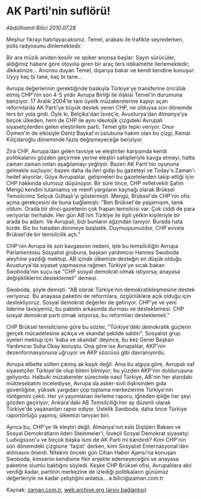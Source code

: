 # AK Parti'nin suflörü!

*Abdülhamit Bilici 2010.07.28*

<td class="columnist-detail">
<p>Meşhur fıkrayı hatırlayacaksınız. Temel, arabası ile trafikte seyrederken, polis radyosunu dinlemektedir.</p>
<p>
<div id="haberMetinDiv">
<p>Bir ara müzik aniden kesilir ve spiker anonsa başlar: Sayın sürücüler, aldığımız habere göre otoyola giren bir araç ters istikamette ilerlemektedir, dikkatinize... Anonsu duyan Temel, dışarıya bakar ve kendi kendine konuşur: Uyyy kaç bi tane, kaç bi tane...
<p>Avrupa değerlerinin gerektiğinde baskıyla Türkiye'ye transferine öncülük etmiş CHP'nin son 4-5 yıldır Avrupa Birliği ile ilişkisi Temel'in durumuna benziyor. 17 Aralık 2004'te tam üyelik müzakerelerine kapıyı açan reformlarda AK Parti'ye büyük destek veren CHP, ne olduysa son dönemde ters bir yola girdi. Öyle ki, Belçika'dan İsveç'e, Avusturya'dan Almanya'ya birçok ülkeden, hem de CHP ile aynı ideolojik çizgideki Avrupalı siyasetçilerden gelen eleştirilere parti, Temel gibi tepki veriyor. Onur Öymen'in de etkisiyle Deniz Baykal'ın üslubuna hakim olan bu çizgi, Kemal Kılıçdaroğlu döneminde fazla değişmeyeceğe benziyor.
<p>Zira CHP, Avrupa'dan gelen tavsiye ve eleştiriler karşısında kendi politikalarını gözden geçirmek yerine eleştiri sahipleriyle kavga etmeyi, hatta zaman zaman onları aşağılamayı yeğliyor. Bazen AK Parti'nin oyununa gelmekle suçluyor; bazen daha da ileri gidip bu gazeteyi ve Today's Zaman'ı hedef alıyorlar. Güya Avrupalılar, gelişmeleri bu gazetelerden takip ettiği için CHP hakkında olumsuz düşünüyor. Bir süre önce, CHP milletvekili Şahin Mengü kendini tutamamış ve menfi yargıların kaynağı olarak Brüksel Temsilcimiz Selçuk Gültaşlı'yı göstermişti. Mengü, Brüksel'de CHP'nin ofis açma gerekçesini de buna bağlamıştı: "Ben Brüksel'de yaşamışım, tanık oldum. Orada bir dinci gazetenin çok frapan temsilcisi var. Çok ciddi de para veriyorlar herhalde. Her gün AB'nin Türkiye ile ilgili yetkin kişileriyle bir arada bu adam. Ve Avrupalı, bizi bunların ağzından tanıyor. Burada hata bizde. Biz bu hatadan dönmeye başladık. Duymuşsunuzdur, CHP evvela Brüksel'de bir temsilcilik açtı."
<p>CHP'nin Avrupa ile son kavgasının nedeni, işte bu temsilciliğin Avrupa Parlamentosu Sosyalist grubuna, başkan yardımcısı Hannes Swoboda aleyhine yazdığı mektup. AB içinde ülkemize desteğin en düşük olduğu Avusturya'da siyaset yapmasına rağmen Türkiye'ye sıcak bakan Swoboda'nın suçu ise "CHP sosyal demokrat olmak istiyorsa, anayasa değişikliklerini desteklemeli" demesi.
<p>Swoboda, şöyle demişti: "AB olarak Türkiye'nin demokratikleşmesine destek veriyoruz. Bu anayasa paketini de reformlara, özgürlüklere açık olduğu için destekliyoruz. Sosyal demokrat değerler de getiriyor. CHP'ye ve yeni liderine tavsiyemiz, bu paketin arkasında durması ve desteklemesi. CHP sosyal demokrat parti olmak istiyorsa, bu reformları desteklemeli."
<p>CHP Brüksel temsilcisine göre bu sözler, "Türkiye'deki demokratik güçlerin gerçek mücadelesine açıkça ve skandal şekilde saldırı". Sosyalist grup üyeleri mektup için 'kaba ve skandal' deyince, bu kez Genel Başkan Yardımcısı Suha Okay konuştu. Ona göre ise Avrupalılar, AKP'nin dezenformasyonuna uğruyor ve AKP sözcüsü gibi davranıyordu.
<p>Avrupa elbette sütten çıkmış ak kaşık değil. Ama bu algıya göre, Avrupalı saf siyasetçiler Türkiye'de olup biteni bilmiyor; bu yüzden AKP'nin dolduruşuna geliyordu. Halbuki müzakereler sürecinde nasıl Türkiye, AB'nin her alandaki müktesebatını incelediyse, Avrupa da asker-sivil ilişkisinden gıda güvenliğine, yüksek yargıdan çöp toplama merkezlerine Türkiye'nin röntgenini çekti. Her yıl yayımlanan ilerleme raporu, iğneden ipliğe her şeyi gözden geçiriyor; Ankara'daki AB Temsilciliği her ay düzenli olarak Türkiye'de yaşananları rapor ediyor. Üstelik Swoboda, daha önce Türkiye raportörlüğü yapmış; ülkemizi tanıyan biri.
<p>Ayrıca bu, CHP'ye ilk eleştiri değil. Almanya'nın eski Dışişleri Bakanı ve Sosyal Demokratların lideri Steinmeier'i, İsveçli Sosyal Demokrat siyasetçi Ludvigsson'u ve birçok başka ismi de AK Parti mi kandırdı? Kimi CHP'nin son dönemdeki çizgisine 'faşist' derken, kimi Sosyalist Enternasyonal'den atılmasını önerdi. Nitekim önceki gün Cihan Haber Ajansı'na konuşan Swoboda, kimsenin kendisine fikir enjekte edemeyeceğini ve anayasa paketine olumlu baktığını söyledi. Keşke CHP Brüksel ofisi, Avrupalılara akıl verdiği kadar, partinin merkezine de izlediği politikaların günümüz değerleriyle ne kadar çeliştiğini anlatsa... a.bilici@zaman.com.tr </p></p></p></p></p></p></p></p></div>
</p>
<a href="http://web.archive.org/web/20110104225834/mailto:a.bilici@zaman.com.tr">
</a></td>

Kaynak: [zaman.com.tr](http://zaman.com.tr/yazar.do?yazino=1009452), [web.archive.org (arşiv bağlantısı)](http://web.archive.org/web/20110104225834/http://www.zaman.com.tr/yazar.do?yazino=1009452)
